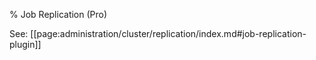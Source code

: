 % Job Replication (Pro)

See: [[page:administration/cluster/replication/index.md#job-replication-plugin]]